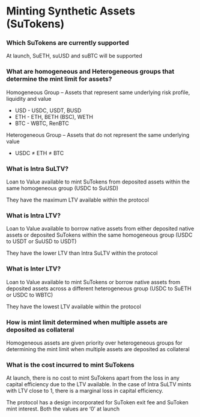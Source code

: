 # Minting Synthetic Assets (SuTokens)

### Which SuTokens are currently supported&#x20;

At launch, SuETH, suUSD and suBTC will be supported

### What are homogeneous and Heterogeneous groups that determine the mint limit for assets?&#x20;

Homogeneous Group – Assets that represent same underlying risk profile, liquidity and value&#x20;

* USD - USDC, USDT, BUSD
* ETH - ETH, BETH (BSC), WETH&#x20;
* BTC - WBTC, RenBTC&#x20;

Heterogeneous Group – Assets that do not represent the same underlying value&#x20;

* USDC ≠ ETH ≠ BTC

### **What is Intra SuLTV?**

Loan to Value available to mint SuTokens from deposited assets within the same homogeneous group (USDC to SuUSD)&#x20;

They have the maximum LTV available within the protocol

### **What is Intra LTV?**

Loan to Value available to borrow native assets from either deposited native assets or deposited SuTokens within the same homogeneous group (USDC to USDT or SuUSD to USDT)&#x20;

They have the lower LTV than Intra SuLTV within the protocol

### **What is Inter LTV?**

Loan to Value available to mint SuTokens or borrow native assets from deposited assets across a different heterogeneous group (USDC to SuETH or USDC to WBTC)&#x20;

They have the lowest LTV available within the protocol

### How is mint limit determined when multiple assets are deposited as collateral&#x20;

Homogeneous assets are given priority over heterogeneous groups for determining the mint limit when multiple assets are deposited as collateral

### What is the cost incurred to mint SuTokens&#x20;

At launch, there is no cost to mint SuTokens apart from the loss in any capital efficiency due to the LTV available. In the case of Intra SuLTV mints with LTV close to 1, there is a marginal loss in capital efficiency.&#x20;

The protocol has a design incorporated for SuToken exit fee and SuToken mint interest. Both the values are ‘0’ at launch
